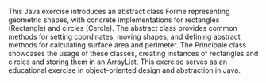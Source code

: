 This Java exercise introduces an abstract class Forme representing geometric shapes, with concrete implementations for rectangles (Rectangle) and circles (Cercle). The abstract class provides common methods for setting coordinates, moving shapes, and defining abstract methods for calculating surface area and perimeter. The Principale class showcases the usage of these classes, creating instances of rectangles and circles and storing them in an ArrayList. This exercise serves as an educational exercise in object-oriented design and abstraction in Java.
